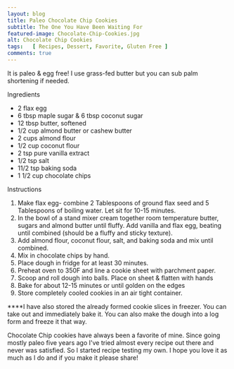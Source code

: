 ```yaml
---
layout: blog
title: Paleo Chocolate Chip Cookies
subtitle: The One You Have Been Waiting For
featured-image: Chocolate-Chip-Cookies.jpg
alt: Chocolate Chip Cookies
tags:   [ Recipes, Dessert, Favorite, Gluten Free ]
comments: true
---
```

It is paleo & egg free! I use grass-fed butter but you can sub palm shortening if needed.

Ingredients
* 2 flax egg
* 6 tbsp maple sugar & 6 tbsp coconut sugar
* 12 tbsp butter, softened
* 1/2 cup almond butter or cashew butter
* 2 cups almond flour
* 1/2 cup coconut flour
* 2 tsp pure vanilla extract
* 1/2 tsp salt
* 11/2 tsp baking soda
* 1 1/2 cup chocolate chips

Instructions
1. Make flax egg- combine 2 Tablespoons of ground flax seed and 5 Tablespoons of boiling water. Let sit for 10-15 minutes.
2. In the bowl of a stand mixer cream together room temperature butter, sugars and almond butter until fluffy. Add vanilla and flax egg, beating until combined (should be a fluffy and sticky texture).
3. Add almond flour, coconut flour, salt, and baking soda and mix until combined.
4. Mix in chocolate chips by hand.
5. Place dough in fridge for at least 30 minutes.
6. Preheat oven to 350F and line a cookie sheet with parchment paper.
7. Scoop and roll dough into balls. Place on sheet & flatten with hands
8. Bake for about 12-15 minutes or until golden on the edges
9. Store completely cooled cookies in an air tight container.

****I have also stored the already formed cookie slices in freezer. You can take out and immediately bake it. You can also make the dough into a log form and freeze it that way.

Chocolate Chip cookies have always been a favorite of mine. Since going mostly paleo five years ago I've tried almost every recipe out there and never was satisfied. So I started recipe testing my own. I hope you love it as much as I do and if you make it please share!
